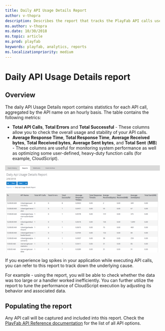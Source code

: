 ```yaml
---
title: Daily API Usage Details Report
author: v-thopra
description: Describes the report that tracks the PlayFab API calls used by your title.
ms.author: v-thopra
ms.date: 10/30/2018
ms.topic: article
ms.prod: playfab
keywords: playfab, analytics, reports
ms.localizationpriority: medium
---
```


# Daily API Usage Details report

## Overview

The daily API Usage Details report contains statistics for each API call, aggregated by the API name on an hourly basis. The table contains the following metrics:

- **Total API Calls**, **Total Errors** and **Total Successful** - These columns allow you to check the overall usage and stability of your API calls.
- **Average Response Time**, **Total Response Time**, **Average Received bytes**, **Total Received bytes**, **Average Sent bytes**, and **Total Sent** (**MB**) - These columns are useful for monitoring system performance as well as optimizing some user-defined, heavy-duty function calls (for example, CloudScript).

![Daily API usage details report table](media/tutorials/daily-api-usage-details-report-table.png)

If you experience lag spikes in your application while executing API calls, you can refer to this report to track down the underlying cause.

For example - using the report, you will be able to check whether the data was too large or a handler worked inefficiently. You can further utilize the report to tune the performance of CloudScript execution by adjusting its behavior and associated data.

## Populating the report

Any API call will be captured and included into this report. Check the [PlayFab API Reference documentation](../../../api-references/index.md) for the list of all API options.
